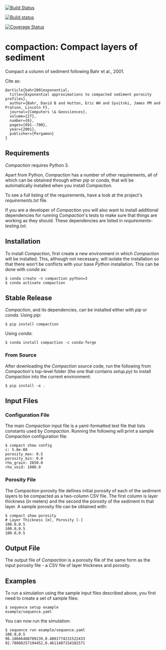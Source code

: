 [![Build
Status](https://travis-ci.org/mcflugen/compaction.svg?branch=master)](https://travis-ci.org/mcflugen/compaction)

[![Build status](https://ci.appveyor.com/api/projects/status/yle29j1hl6a8yu8p?svg=true)](https://ci.appveyor.com/project/mcflugen/compaction)

[![Coverage
Status](https://coveralls.io/repos/github/mcflugen/compaction/badge.svg?branch=mcflugen%2Fadd-unit-tests)](https://coveralls.io/github/mcflugen/compaction?branch=master)

# compaction: Compact layers of sediment

Compact a column of sediment following Bahr et al., 2001.

Cite as:

    @article{bahr2001exponential,
      title={Exponential approximations to compacted sediment porosity profiles},
      author={Bahr, David B and Hutton, Eric WH and Syvitski, James PM and Pratson, Lincoln F},
      journal={Computers \& Geosciences},
      volume={27},
      number={6},
      pages={691--700},
      year={2001},
      publisher={Pergamon}
    }

## Requirements

*Compaction* requires Python 3.

Apart from Python, *Compaction* has a number of other requirements, all of which
can be obtained through either *pip* or *conda*, that will be automatically
installed when you install *Compaction*.

To see a full listing of the requirements, have a look at the project's
*requirements.txt* file.

If you are a developer of *Compaction* you will also want to install
additional dependencies for running *Compaction*'s tests to make sure
that things are working as they should. These dependencies are listed
in *requirements-testing.txt*.

## Installation

To install *Compaction*, first create a new environment in
which *Compaction* will be installed. This, although not necessary, will
isolate the installation so that there won't be conflicts with your
base *Python* installation. This can be done with *conda* as:

    $ conda create -n compaction python=3
    $ conda activate compaction

## Stable Release

*Compaction*, and its dependencies, can be installed either with *pip*
or *conda*. Using *pip*:

    $ pip install compaction

Using *conda*:

    $ conda install compaction -c conda-forge

### From Source

After downloading the *Compaction* source code, run the following from
*Compaction*'s top-level folder (the one that contains *setup.py*) to
install *Compaction* into the current environment:

    $ pip install -e .

## Input Files

### Configuration File

The main *Compaction* input file is a yaml-formatted text file that lists
constants used by *Compaction*. Running the following will print a sample
*Compaction* configuration file:

    $ compact show config
    c: 5.0e-08
    porosity_max: 0.5
    porosity_min: 0.0
    rho_grain: 2650.0
    rho_void: 1000.0

### Porosity File

The *Compaction* porosity file defines initial porosity of each of the
sediment layers to be compacted as a two-column CSV file. The first
column is layer thickness (in meters) and the second the porosity of
the sediment in that layer. A sample porosity file can be obtained with:

    $ compact show porosity
    # Layer Thickness [m], Porosity [-]
    100.0,0.5
    100.0,0.5
    100.0,0.5

## Output File

The output file of *Compaction* is a porosity file of the same form as
the input porosity file - a CSV file of layer thickness and porosity.

## Examples

To run a simulation using the sample input files described above, you first
need to create a set of sample files:

    $ sequence setup example
    example/sequence.yaml

You can now run the simulation:

    $ sequence run example/sequence.yaml
    100.0,0.5
    96.18666488709239,0.4801774231522433
    92.78860257194452,0.4611407154102571
